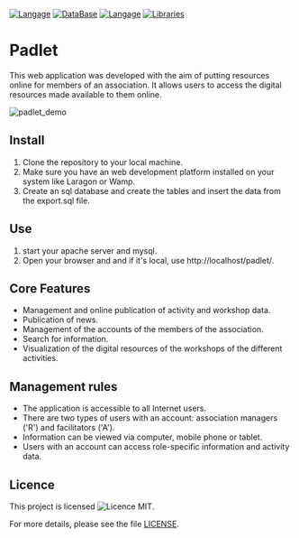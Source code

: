 [![Langage](https://img.shields.io/badge/Langage-PHP-blue.svg)](https://www.php.net/)
[![DataBase](https://img.shields.io/badge/DataBase-SQL-blue.svg)](https://www.sql.org/)
[![Langage](https://img.shields.io/badge/Langage-HTML-orange.svg)](https://developer.mozilla.org/en-US/docs/Web/HTML)
[![Libraries](https://img.shields.io/badge/Library-Bootstrap-blueviolet.svg)](https://getbootstrap.com/)

# Padlet

This web application was developed with the aim of putting resources online for members of an association. It allows users to access the digital resources made available to them online.

![padlet_demo](padlet_demo.gif)

## Install

1. Clone the repository to your local machine.
2. Make sure you have an web development platform installed on your system like Laragon or Wamp.
3. Create an sql database and create the tables and insert the data from the export.sql file.


## Use

1. start your apache server and mysql.
2. Open your browser and and if it's local, use http://localhost/padlet/.


## Core Features

- Management and online publication of activity and workshop data.
- Publication of news.
- Management of the accounts of the members of the association.
- Search for information.
- Visualization of the digital resources of the workshops of the different activities.

## Management rules

- The application is accessible to all Internet users.
- There are two types of users with an account: association managers ('R') and facilitators ('A').
- Information can be viewed via computer, mobile phone or tablet.
- Users with an account can access role-specific information and activity data.
  
## Licence

This project is licensed ![Licence MIT](https://img.shields.io/badge/Licence-MIT-blue.svg).

For more details, please see the file [LICENSE](licence.md).

